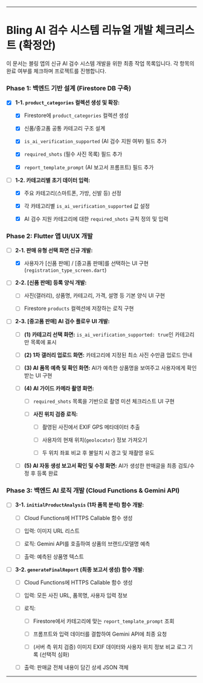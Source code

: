 
---

# **Bling AI 검수 시스템 리뉴얼 개발 체크리스트 (확정안)**

이 문서는 블링 앱의 신규 AI 검수 시스템 개발을 위한 최종 작업 목록입니다. 각 항목의 완료 여부를 체크하며 프로젝트를 진행합니다.

### **Phase 1: 백엔드 기반 설계 (Firestore DB 구축)**

- [x] **1-1. `product_categories` 컬렉션 생성 및 확장:**
    
    - [x] Firestore에 `product_categories` 컬렉션 생성
        
    - [x] 신품/중고품 공통 카테고리 구조 설계
        
    - [x] `is_ai_verification_supported` (AI 검수 지원 여부) 필드 추가
        
    - [x] `required_shots` (필수 사진 목록) 필드 추가
        
    - [x] `report_template_prompt` (AI 보고서 프롬프트) 필드 추가
        
- [ ] **1-2. 카테고리별 초기 데이터 입력:**
    
    - [x] 주요 카테고리(스마트폰, 가방, 신발 등) 선정
        
    - [x] 각 카테고리별 `is_ai_verification_supported` 값 설정
        
    - [x] AI 검수 지원 카테고리에 대한 `required_shots` 규칙 정의 및 입력
        

### **Phase 2: Flutter 앱 UI/UX 개발**

- [ ] **2-1. 판매 유형 선택 화면 신규 개발:**
    
    - [x] 사용자가 [신품 판매] / [중고품 판매]를 선택하는 UI 구현 (`registration_type_screen.dart`)
        
- [ ] **2-2. [신품 판매] 등록 양식 개발:**
    
    - [ ] 사진(갤러리), 상품명, 카테고리, 가격, 설명 등 기본 양식 UI 구현
        
    - [ ] Firestore `products` 컬렉션에 저장하는 로직 구현
        
- [ ] **2-3. [중고품 판매] AI 검수 플로우 UI 개발:**
    
    - [ ] **(1) 카테고리 선택 화면:** `is_ai_verification_supported: true`인 카테고리만 목록에 표시
        
    - [ ] **(2) 1차 갤러리 업로드 화면:** 카테고리에 지정된 최소 사진 수만큼 업로드 안내
        
    - [ ] **(3) AI 품목 예측 및 확인 화면:** AI가 예측한 상품명을 보여주고 사용자에게 확인받는 UI 구현
        
    - [ ] **(4) AI 가이드 카메라 촬영 화면:**
        
        - [ ] `required_shots` 목록을 기반으로 촬영 미션 체크리스트 UI 구현
            
        - [ ] **사진 위치 검증 로직:**
            
            - [ ] 촬영된 사진에서 EXIF GPS 메타데이터 추출
                
            - [ ] 사용자의 현재 위치(`geolocator`) 정보 가져오기
                
            - [ ] 두 위치 좌표 비교 후 불일치 시 경고 및 재촬영 유도
                
    - [ ] **(5) AI 자동 생성 보고서 확인 및 수정 화면:** AI가 생성한 판매글을 최종 검토/수정 후 등록 완료
        

### **Phase 3: 백엔드 AI 로직 개발 (Cloud Functions & Gemini API)**

- [ ] **3-1. `initialProductAnalysis` (1차 품목 분석) 함수 개발:**
    
    - [ ] Cloud Functions에 HTTPS Callable 함수 생성
        
    - [ ] 입력: 이미지 URL 리스트
        
    - [ ] 로직: Gemini API를 호출하여 상품의 브랜드/모델명 예측
        
    - [ ] 출력: 예측된 상품명 텍스트
        
- [ ] **3-2. `generateFinalReport` (최종 보고서 생성) 함수 개발:**
    
    - [ ] Cloud Functions에 HTTPS Callable 함수 생성
        
    - [ ] 입력: 모든 사진 URL, 품목명, 사용자 입력 정보
        
    - [ ] 로직:
        
        - [ ] Firestore에서 카테고리에 맞는 `report_template_prompt` 조회
            
        - [ ] 프롬프트와 입력 데이터를 결합하여 Gemini API에 최종 요청
            
        - [ ] (서버 측 위치 검증) 이미지 EXIF 데이터와 사용자 위치 정보 비교 로그 기록 (선택적 심화)
            
    - [ ] 출력: 판매글 전체 내용이 담긴 상세 JSON 객체
        

---

